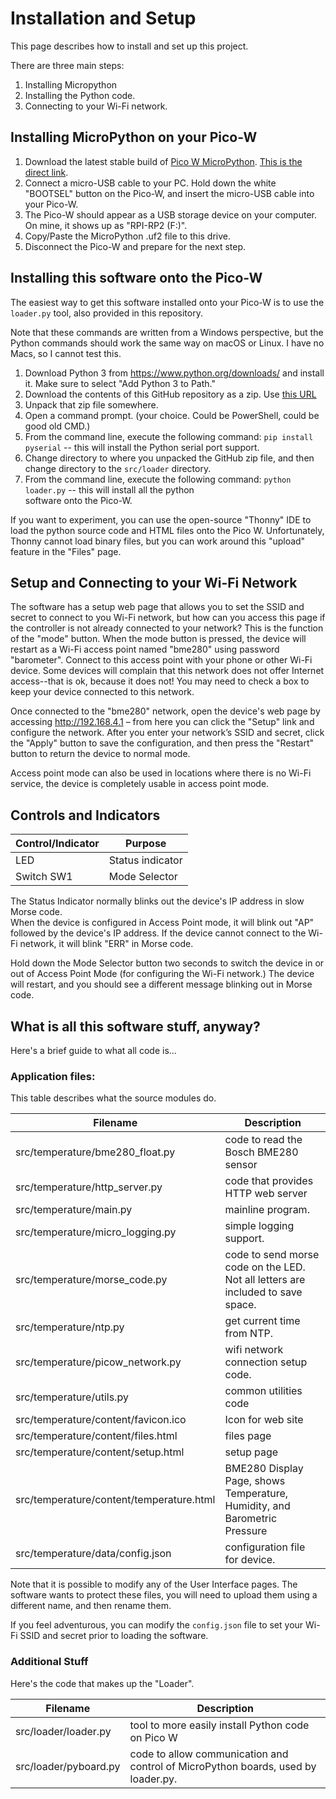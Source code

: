 # Installation and Setup

This page describes how to install and set up this project.

There are three main steps:

1. Installing Micropython
2. Installing the Python code.
3. Connecting to your Wi-Fi network.

## Installing MicroPython on your Pico-W

1. Download the latest stable build of [Pico W MicroPython](https://micropython.org/download/RPI_PICO_W/). 
   [This is the direct link](https://micropython.org/resources/firmware/RPI_PICO_W-20240105-v1.22.1.uf2).
2. Connect a micro-USB cable to your PC.  Hold down the white "BOOTSEL" button on the Pico-W, and insert the
   micro-USB cable into your Pico-W.
3. The Pico-W should appear as a USB storage device on your computer.  On mine, it shows up as "RPI-RP2 (F:)".
4. Copy/Paste the MicroPython .uf2 file to this drive.
5. Disconnect the Pico-W and prepare for the next step.

## Installing this software onto the Pico-W

The easiest way to get this software installed onto your Pico-W is to use the `loader.py` tool, also
provided in this repository.  

Note that these commands are written from a Windows perspective, but the Python commands should work the same way 
on macOS or Linux.  I have no Macs, so I cannot test this.

1. Download Python 3 from https://www.python.org/downloads/ and install it.  Make sure to select "Add 
   Python 3 to Path."
2. Download the contents of this GitHub repository as a zip.  Use
   [this URL](https://github.com/n1kdo/bme280_barometer/archive/refs/heads/main.zip)
3. Unpack that zip file somewhere. 
4. Open a command prompt.  (your choice.  Could be PowerShell, could be good old CMD.)
5. From the command line, execute the following command: `pip install pyserial` -- this will install the Python 
   serial port support.
6. Change directory to where you unpacked the GitHub zip file, and then change directory to the `src/loader` directory.
7. From the command line, execute the following command: `python loader.py` -- this will install all the python  
   software onto the Pico-W.

If you want to experiment, you can use the open-source "Thonny" IDE to load the python source code and HTML files
onto the Pico W.  Unfortunately, Thonny cannot load binary files, but you can work around this "upload" feature in
the "Files" page.

## Setup and Connecting to your Wi-Fi Network

The software has a setup web page that allows you to set the SSID and secret to connect to you Wi-Fi network, 
but how can you access this page if the controller is not already connected to your network? This is the function
of the "mode" button. When the mode button is pressed, the device will restart as a Wi-Fi access point named
"bme280" using password "barometer".  Connect to this access point with your phone or other Wi-Fi device. Some 
devices will complain that this network does not offer Internet access--that is ok, because it does not! 
You may need to check a box to keep your device connected to this network.

Once connected to the "bme280" network, open the device's web page by accessing http://192.168.4.1 – from here you
can click the "Setup" link and configure the network. After you enter your network’s SSID and secret, click the "Apply"
button to save the configuration, and then press the "Restart" button to return the device to normal mode.

Access point mode can also be used in locations where there is no Wi-Fi service, the device is completely 
usable in access point mode.


## Controls and Indicators

| Control/Indicator | Purpose          |
|-------------------|------------------|
| LED               | Status indicator |
| Switch SW1        | Mode Selector    |

The Status Indicator normally blinks out the device's IP address in slow Morse code.  
When the device is configured in Access Point mode, it will blink out "AP" followed by the device's IP address. 
If the device cannot connect to the Wi-Fi network, it will blink "ERR" in Morse code.

Hold down the Mode Selector button two seconds to switch the device in or out of Access Point Mode (for configuring
the Wi-Fi network.) The device will restart, and you should see a different message blinking out in Morse code.

## What is all this software stuff, anyway?

Here's a brief guide to what all code is...

### Application files:

This table describes what the source modules do.

| Filename                                 | Description                                                                      |
|------------------------------------------|----------------------------------------------------------------------------------|
| src/temperature/bme280_float.py          | code to read the Bosch BME280 sensor                                             |
| src/temperature/http_server.py           | code that provides HTTP web server                                               |
| src/temperature/main.py                  | mainline program.                                                                |
| src/temperature/micro_logging.py         | simple logging support.                                                          |
| src/temperature/morse_code.py            | code to send morse code on the LED.  Not all letters are included to save space. |
| src/temperature/ntp.py                   | get current time from NTP.                                                       |
| src/temperature/picow_network.py         | wifi network connection setup code.                                              |
| src/temperature/utils.py                 | common utilities code                                                            |
| src/temperature/content/favicon.ico      | Icon for web site                                                                |
| src/temperature/content/files.html       | files page                                                                       |
| src/temperature/content/setup.html       | setup page                                                                       |
| src/temperature/content/temperature.html | BME280 Display Page, shows Temperature, Humidity, and Barometric Pressure        |
| src/temperature/data/config.json         | configuration file for device.                                                   |

Note that it is possible to modify any of the User Interface pages.  The software wants to protect these files, you
will need to upload them using a different name, and then rename them.

If you feel adventurous, you can modify the `config.json` file to set your Wi-Fi SSID and secret prior to loading the
software.

### Additional Stuff

Here's the code that makes up the "Loader".

| Filename              | Description                                                                       |
|-----------------------|-----------------------------------------------------------------------------------|
| src/loader/loader.py  | tool to more easily install Python code on Pico W                                 |
| src/loader/pyboard.py | code to allow communication and control of MicroPython boards, used by loader.py. |

